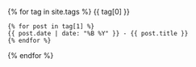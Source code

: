{% for tag in site.tags %}
{{ tag[0] }}

    {% for post in tag[1] %}
    {{ post.date | date: "%B %Y" }} - {{ post.title }}
    {% endfor %} 

{% endfor %} 
